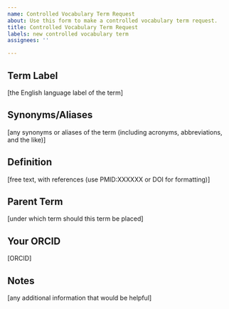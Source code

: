 ```yaml
---
name: Controlled Vocabulary Term Request
about: Use this form to make a controlled vocabulary term request.
title: Controlled Vocabulary Term Request
labels: new controlled vocabulary term
assignees: ''

---
```


## Term Label

[the English language label of the term]

## Synonyms/Aliases

[any synonyms or aliases of the term (including acronyms, abbreviations, and the like)]

## Definition

[free text, with references (use PMID:XXXXXX or DOI for formatting)]

## Parent Term

[under which term should this term be placed]

## Your ORCID

[ORCID]

## Notes

[any additional information that would be helpful]
